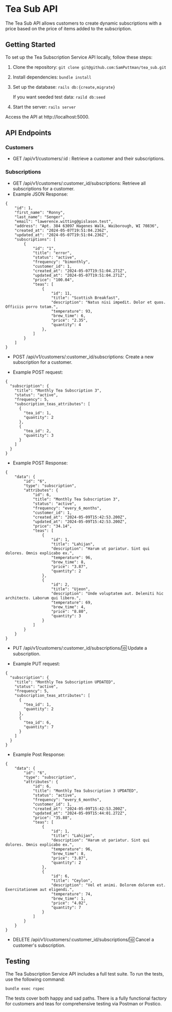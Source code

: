 # Tea Sub API

The Tea Sub API allows customers to create dynamic subscriptions with a price based on the price of items added to the subscription. 

## Getting Started

To set up the Tea Subscription Service API locally, follow these steps:

1. Clone the repository:
   ```git clone git@github.com:SamPuttman/tea_sub.git```

2. Install dependencies:
   ```bundle install```

3. Set up the database:
   ```rails db:{create,migrate}```
   
   If you want seeded test data:
   ```raild db:seed```

5. Start the server:
   ```rails server```

Access the API at http://localhost:5000.

## API Endpoints

### Customers

- GET /api/v1/customers/:id : Retrieve a customer and their subscriptions.

### Subscriptions

- GET /api/v1/customers/:customer_id/subscriptions: Retrieve all subscriptions for a customer.
- Example JSON Response: 
```
{
    "id": 1,
    "first_name": "Ronny",
    "last_name": "Senger",
    "email": "lawerence.witting@gislason.test",
    "address": "Apt. 384 63097 Hagenes Walk, Waiborough, WI 70836",
    "created_at": "2024-05-07T19:51:04.236Z",
    "updated_at": "2024-05-07T19:51:04.236Z",
    "subscriptions": [
        {
            "id": "1",
            "title": "error",
            "status": "active",
            "frequency": "bimonthly",
            "customer_id": 1,
            "created_at": "2024-05-07T19:51:04.271Z",
            "updated_at": "2024-05-07T19:51:04.271Z",
            "price": "100.04",
            "teas": [
                {
                    "id": 11,
                    "title": "Scottish Breakfast",
                    "description": "Natus nisi impedit. Dolor et quos. Officiis porro totam.",
                    "temperature": 93,
                    "brew_time": 6,
                    "price": "2.35",
                    "quantity": 4
                },
            ]
        }
    ]
} 
```

- POST /api/v1/customers/:customer_id/subscriptions: Create a new subscription for a customer.
  
- Example POST request: 
```
{
  "subscription": {
    "title": "Monthly Tea Subscription 3",
    "status": "active",
    "frequency": 5,
    "subscription_teas_attributes": [
      {
        "tea_id": 1,
        "quantity": 2
      },
      {
        "tea_id": 2,
        "quantity": 3
      }
    ]
  }
}
```
- Example POST Response: 
```
{
    "data": {
        "id": "6",
        "type": "subscription",
        "attributes": {
            "id": 6,
            "title": "Monthly Tea Subscription 3",
            "status": "active",
            "frequency": "every_6_months",
            "customer_id": 1,
            "created_at": "2024-05-09T15:42:53.200Z",
            "updated_at": "2024-05-09T15:42:53.200Z",
            "price": "34.14",
            "teas": [
                {
                    "id": 1,
                    "title": "Lahijan",
                    "description": "Harum ut pariatur. Sint qui dolores. Omnis explicabo ex.",
                    "temperature": 96,
                    "brew_time": 8,
                    "price": "3.87",
                    "quantity": 2
                },
                {
                    "id": 2,
                    "title": "Ujeon",
                    "description": "Unde voluptatem aut. Deleniti hic architecto. Laborum qui libero.",
                    "temperature": 69,
                    "brew_time": 4,
                    "price": "8.80",
                    "quantity": 3
                }
            ]
        }
    }
}
```

- PUT /api/v1/customers/:customer_id/subscriptions/:id: Update a subscription.
  
- Example PUT request:
```
{
  "subscription": {
    "title": "Monthly Tea Subscription UPDATED",
    "status": "active",
    "frequency": 5,
    "subscription_teas_attributes": [
      {
        "tea_id": 1,
        "quantity": 2
      },
      {
        "tea_id": 6,
        "quantity": 7
      }
    ]
  }
}
```

- Example Post Response: 

```
{
    "data": {
        "id": "6",
        "type": "subscription",
        "attributes": {
            "id": 6,
            "title": "Monthly Tea Subscription 3 UPDATED",
            "status": "active",
            "frequency": "every_6_months",
            "customer_id": 1,
            "created_at": "2024-05-09T15:42:53.200Z",
            "updated_at": "2024-05-09T15:44:01.272Z",
            "price": "35.88",
            "teas": [
                {
                    "id": 1,
                    "title": "Lahijan",
                    "description": "Harum ut pariatur. Sint qui dolores. Omnis explicabo ex.",
                    "temperature": 96,
                    "brew_time": 8,
                    "price": "3.87",
                    "quantity": 2
                },
                {
                    "id": 6,
                    "title": "Ceylon",
                    "description": "Vel et animi. Dolorem dolorem est. Exercitationem aut eligendi.",
                    "temperature": 74,
                    "brew_time": 1,
                    "price": "4.02",
                    "quantity": 7
                }
            ]
        }
    }
}
```

- DELETE /api/v1/customers/:customer_id/subscriptions/:id: Cancel a customer's subscription.

## Testing

The Tea Subscription Service API includes a full test suite. To run the tests, use the following command:

```bundle exec rspec```

The tests cover both happy and sad paths. There is a fully functional factory for customers and teas for comprehensive testing via Postman or Postico. 

